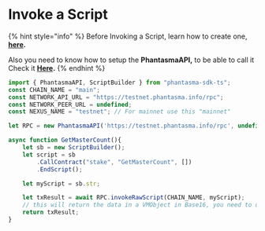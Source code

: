 # Invoke a Script

{% hint style="info" %}
Before Invoking a Script, learn how to create one, [**here**](../../shared-methods/scriptbuilder/create-a-script.md)**.**

Also you need to know how to setup the **PhantasmaAPI,** to be able to call it Check it [**Here**](../../shared-methods/phantasmaapi.md)**.**
{% endhint %}

```javascript
import { PhantasmaAPI, ScriptBuilder } from "phantasma-sdk-ts";
const CHAIN_NAME = "main";
const NETWORK_API_URL = "https://testnet.phantasma.info/rpc";
const NETWORK_PEER_URL = undefined;
const NEXUS_NAME = "testnet"; // For mainnet use this "mainnet"

let RPC = new PhantasmaAPI('https://testnet.phantasma.info/rpc', undefined as any, 'testnet');

async function GetMasterCount(){
    let sb = new ScriptBuilder();
    let script = sb
        .CallContract("stake", "GetMasterCount", []) 
        .EndScript();

    let myScript = sb.str;

    let txResult = await RPC.invokeRawScript(CHAIN_NAME, myScript);
    // this will return the data in a VMObject in Base16, you need to decode it.
    return txResult;
}
```

